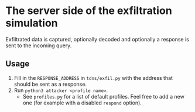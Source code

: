 # The server side of the exfiltration simulation

Exfiltrated data is captured, optionally decoded and optionally a response is sent to the incoming query.

## Usage
1. Fill in the `RESPONSE_ADDRESS` in `tdns/exfil.py` with the address that should be sent as a response.
2. Run `python3 attacker <profile name>`.
   - See `profiles.py` for a list of default profiles. Feel free to add a new one (for example with a disabled `respond` option).
